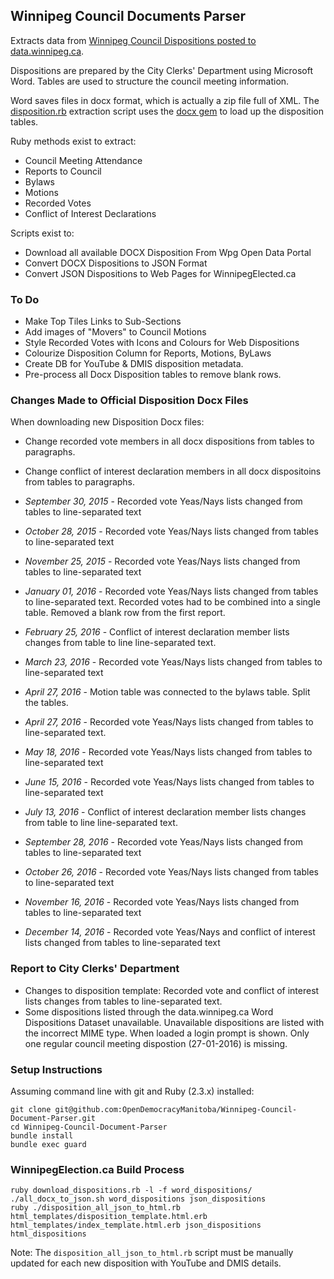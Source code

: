 ## Winnipeg Council Documents Parser

Extracts data from [Winnipeg Council Dispositions posted to data.winnipeg.ca](https://data.winnipeg.ca/Council-Services/Public-Meeting-Disposition-Word-Format/hsbq-sj6t).

Dispositions are prepared by the City Clerks' Department using Microsoft Word. Tables are used to structure the council meeting information.

Word saves files in docx format, which is actually a zip file full of XML. The [disposition.rb](https://github.com/OpenDemocracyManitoba/Winnipeg-Council-Document-Parser/blob/master/disposition.rb) extraction script uses the [docx gem](https://github.com/chrahunt/docx) to load up the disposition tables.

Ruby methods exist to extract:

* Council Meeting Attendance
* Reports to Council
* Bylaws
* Motions
* Recorded Votes
* Conflict of Interest Declarations

Scripts exist to:

* Download all available DOCX Disposition From Wpg Open Data Portal
* Convert DOCX Dispositions to JSON Format
* Convert JSON Dispositions to Web Pages for WinnipegElected.ca

### To Do

* Make Top Tiles Links to Sub-Sections
* Add images of "Movers" to Council Motions
* Style Recorded Votes with Icons and Colours for Web Dispositions
* Colourize Disposition Column for Reports, Motions, ByLaws
* Create DB for YouTube & DMIS disposition metadata.
* Pre-process all Docx Disposition tables to remove blank rows.

### Changes Made to Official Disposition Docx Files

When downloading new Disposition Docx files:

* Change recorded vote members in all docx dispositions from tables to paragraphs.
* Change conflict of interest declaration members in all docx dispositoins from tables to paragraphs.

* *September 30, 2015* - Recorded vote Yeas/Nays lists changed from tables to line-separated text
* *October 28, 2015* - Recorded vote Yeas/Nays lists changed from tables to line-separated text
* *November 25, 2015* - Recorded vote Yeas/Nays lists changed from tables to line-separated text
* *January 01, 2016* - Recorded vote Yeas/Nays lists changed from tables to line-separated text. Recorded votes had to be combined into a single table. Removed a blank row from the first report. 
* *February 25, 2016* - Conflict of interest declaration member lists changes from table to line line-separated text.
* *March 23, 2016* - Recorded vote Yeas/Nays lists changed from tables to line-separated text
* *April 27, 2016* - Motion table was connected to the bylaws table. Split the tables.
* *April 27, 2016* - Recorded vote Yeas/Nays lists changed from tables to line-separated text.
* *May 18, 2016* - Recorded vote Yeas/Nays lists changed from tables to line-separated text
* *June 15, 2016* - Recorded vote Yeas/Nays lists changed from tables to line-separated text
* *July 13, 2016* - Conflict of interest declaration member lists changes from table to line line-separated text.
* *September 28, 2016* - Recorded vote Yeas/Nays lists changed from tables to line-separated text
* *October 26, 2016* - Recorded vote Yeas/Nays lists changed from tables to line-separated text
* *November 16, 2016* - Recorded vote Yeas/Nays lists changed from tables to line-separated text
* *December 14, 2016* - Recorded vote Yeas/Nays and conflict of interest lists changed from tables to line-separated text

### Report to City Clerks' Department

* Changes to disposition template: Recorded vote and conflict of interest lists changes from tables to line-separated text.
* Some dispositions listed through the data.winnipeg.ca Word Dispositions Dataset unavailable. Unavailable dispositions are listed with the incorrect MIME type. When loaded a login prompt is shown. Only one regular council meeting dispostion (27-01-2016) is missing.

### Setup Instructions

Assuming command line with git and Ruby (2.3.x) installed:

    git clone git@github.com:OpenDemocracyManitoba/Winnipeg-Council-Document-Parser.git
    cd Winnipeg-Council-Document-Parser
    bundle install
    bundle exec guard
    
### WinnipegElection.ca Build Process

    ruby download_dispositions.rb -l -f word_dispositions/
    ./all_docx_to_json.sh word_dispositions json_dispositions
    ruby ./disposition_all_json_to_html.rb html_templates/disposition_template.html.erb html_templates/index_template.html.erb json_dispositions html_dispositions

Note: The `disposition_all_json_to_html.rb` script must be manually updated for each new disposition with YouTube and DMIS details.
